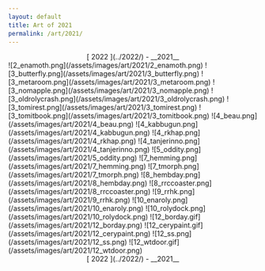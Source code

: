 ```yaml
---
layout: default
title: Art of 2021
permalink: /art/2021/
---
```

<style>
#gallery > p{
display: grid;
grid-template-columns: 1fr 1fr 1fr;
gap: 10px;
place-items:center
}
#gallery img{
width:100%;
border:1px solid;
vertical-align:middle;
}
</style>
<div markdown=1 style="text-align:center">
[ 2022 ](../2022/) - __2021__
</div>
<div markdown=1 id="gallery">
![2_enamoth.png](/assets/images/art/2021/2_enamoth.png)
![3_butterfly.png](/assets/images/art/2021/3_butterfly.png)
![3_metaroom.png](/assets/images/art/2021/3_metaroom.png)
![3_nomapple.png](/assets/images/art/2021/3_nomapple.png)
![3_oldrolycrash.png](/assets/images/art/2021/3_oldrolycrash.png)
![3_tomirest.png](/assets/images/art/2021/3_tomirest.png)
![3_tomitbook.png](/assets/images/art/2021/3_tomitbook.png)
![4_beau.png](/assets/images/art/2021/4_beau.png)
![4_kabbugun.png](/assets/images/art/2021/4_kabbugun.png)
![4_rkhap.png](/assets/images/art/2021/4_rkhap.png)
![4_tanjerinno.png](/assets/images/art/2021/4_tanjerinno.png)
![5_oddity.png](/assets/images/art/2021/5_oddity.png)
![7_hemming.png](/assets/images/art/2021/7_hemming.png)
![7_tmorph.png](/assets/images/art/2021/7_tmorph.png)
![8_hembday.png](/assets/images/art/2021/8_hembday.png)
![8_rrccoaster.png](/assets/images/art/2021/8_rrccoaster.png)
![9_rrhk.png](/assets/images/art/2021/9_rrhk.png)
![10_enaroly.png](/assets/images/art/2021/10_enaroly.png)
![10_rolydock.png](/assets/images/art/2021/10_rolydock.png)
![12_borday.gif](/assets/images/art/2021/12_borday.png)
![12_cerypaint.gif](/assets/images/art/2021/12_cerypaint.png)
![12_ss.png](/assets/images/art/2021/12_ss.png)
![12_wtdoor.gif](/assets/images/art/2021/12_wtdoor.png)
</div>
<div markdown=1 style="text-align:center">
[ 2022 ](../2022/) - __2021__
</div>
